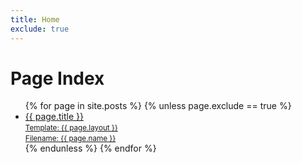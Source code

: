 ```yaml
---
title: Home
exclude: true
---
```

<!--{% assign portfolio = site.posts | where: "category", "portfolio" | sort: 'title' %}-->

# Page Index

<ul class="list--index">
  {% for page in site.posts %}
  {% unless page.exclude == true %}
  <li><a href="{{ page.url }}"><span>{{ page.title }}</span><br><small>Template: {{ page.layout }}</small><br><small>Filename: {{ page.name }}</small></a></li>
  {% endunless %}
  {% endfor %}
</ul>